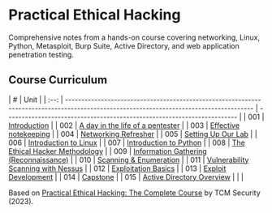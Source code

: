 # Practical Ethical Hacking

Comprehensive notes from a hands-on course covering networking, Linux, Python, Metasploit, Burp Suite, Active Directory, and web application penetration testing.

## Course Curriculum

|  #   | Unit                                                                                                                                    |
| :--: | --------------------------------------------------------------------------------------------------------------------------------------- | ----------------------------------------------------------------------- |
| 001  | [Introduction](01.%20Introduction.md)                                                                                                   |
| 002  | [A day in the life of a pentester](02.%20A%20day%20in%20the%20life%20of%20a%20pentester.md)                                             |
| 003  | [Effective notekeeping](03.%20Effective%20notekeeping.md)                                                                               |
| 004  | [Networking Refresher](04.%20Networking%20Refresher.md)                                                                                 |
| 005  | [Setting Up Our Lab](05.%20Setting%20up%20our%20lab.md)                                                                                 |
| 006  | [Introduction to Linux](06.%20Intro%20to%20Linux.md)                                                                                    |
| 007  | [Introduction to Python](07.%20Intro%20to%20Python.md)                                                                                  |
| 008  | [The Ethical Hacker Methodology](08.%20The%20Ethical%20Hacker%20Methodology.md)                                                         |
| 009  | [Information Gathering (Reconnaissance)](<09.%20Info%20Gathering%20(Reconnaissance).md>)                                                |
| 010  | [Scanning & Enumeration](10.%20Scanning%20&%20Enumeration.md)                                                                           |
| 011  | [Vulnerability Scanning with Nessus](11.%20Vulnerability%20Scanning%20with%20Nessus.md)                                                 |
| 012  | [Exploitation Basics](12.%20Exploitation%20Basics.md)                                                                                   |
| 013  | [Exploit Development](13.%20Exploit%20Development.md)                                                                                   |
| 014  | [Capstone](14.%20Capstone.md)                                                                                                           |
| 015  | [Active Directory Overview](15.%20Active%20Directory%20Overview.md)                                                                     |
| <!-- | 016                                                                                                                                     | [Active Directory Lab Build](16.%20Active%20Directory%20Lab%20Build.md) |
| 017  | [Attacking Active Directory - Initial Attack Vectors](17.%20Attacking%20Active%20Directory%20-%20Initial%20Attack%20Vectors.md)         |
| 018  | [Attacking Active Directory - Post-Compromise Enumeration](18.%20Attacking%20Active%20Directory%20-%20Post-Compromise%20Enumeration.md) |
| 019  | [Attacking Active Directory - Post-Compromise Attacks](19.%20Attacking%20Active%20Directory%20-%20Post-Compromise%20Attacks.md)         |
| 020  | [We've Compromised the Domain - Now What?](20.%20We've%20Compromised%20the%20Domain%20-%20Now%20What.md)                                |
| 021  | [Additional Active Directory Attacks](21.%20Additional%20Active%20Directory%20Attacks.md)                                               |
| 022  | [Active Directory Case Studies](22.%20Active%20Directory%20Case%20Studies.md)                                                           |
| 023  | [Post Exploitation](23.%20Post%20Exploitation.md)                                                                                       |
| 024  | [Web Application Enumeration - Revisited](24.%20Web%20Application%20Enumeration%20-%20Revisited.md)                                     |
| 025  | [Find & Exploit Common Web Vulnerabilities](25.%20Find%20&%20Exploit%20Common%20Web%20Vulnerabilities.md)                               |
| 026  | [Wireless Penetration Testing](26.%20Wireless%20Penetration%20Testing.md)                                                               |
| 027  | [Legal Documents and Report Writing](27.%20Legal%20Documents%20and%20Report%20Writing.md)                                               |
| 028  | [Career Advice](28.%20Career%20Advice.md)                                                                                               | -->                                                                     |

Based on [Practical Ethical Hacking: The Complete Course](https://academy.tcm-sec.com/p/practical-ethical-hacking-the-complete-course) by TCM Security (2023).

